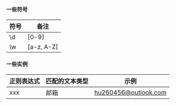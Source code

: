#### 一些符号

|符号|备注|
|-|-|
|\d|[0-9]|
|\w|[a-z, A-Z]|

#### 一些实例

|正则表达式|匹配的文本类型|示例|
|-|-|-|
|xxx|邮箱|hu260456@outlook.com|



